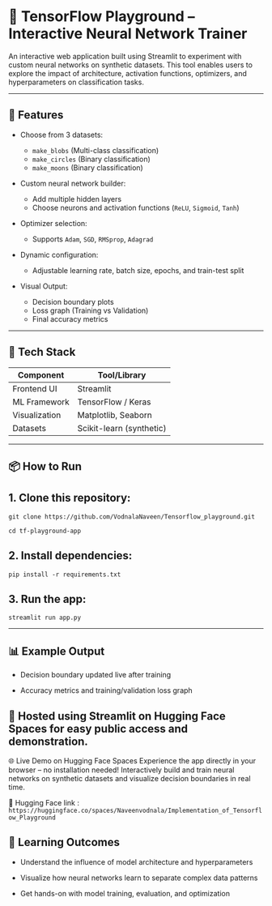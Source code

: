 # 🧠 TensorFlow Playground – Interactive Neural Network Trainer

An interactive web application built using Streamlit to experiment with custom neural networks on synthetic datasets. This tool enables users to explore the impact of architecture, activation functions, optimizers, and hyperparameters on classification tasks.

---

## 🚀 Features

- Choose from 3 datasets:
  - `make_blobs` (Multi-class classification)
  - `make_circles` (Binary classification)
  - `make_moons` (Binary classification)

- Custom neural network builder:
  - Add multiple hidden layers
  - Choose neurons and activation functions (`ReLU`, `Sigmoid`, `Tanh`)

- Optimizer selection:
  - Supports `Adam`, `SGD`, `RMSprop`, `Adagrad`

- Dynamic configuration:
  - Adjustable learning rate, batch size, epochs, and train-test split

- Visual Output:
  - Decision boundary plots
  - Loss graph (Training vs Validation)
  - Final accuracy metrics

---

## 🧰 Tech Stack

| Component       | Tool/Library         |
|----------------|----------------------|
| Frontend UI     | Streamlit            |
| ML Framework    | TensorFlow / Keras   |
| Visualization   | Matplotlib, Seaborn  |
| Datasets        | Scikit-learn (synthetic) |

---

## 📦 How to Run

## 1. Clone this repository:

```
git clone https://github.com/VodnalaNaveen/Tensorflow_playground.git

cd tf-playground-app
```

## 2. Install dependencies:
```
pip install -r requirements.txt
```

## 3. Run the app:

```
streamlit run app.py
```

---
  ##  📊 Example Output
- Decision boundary updated live after training

- Accuracy metrics and training/validation loss graph


## 📌 Hosted using Streamlit on Hugging Face Spaces for easy public access and demonstration.

🌐 Live Demo on Hugging Face Spaces
  Experience the app directly in your browser – no installation needed!
  Interactively build and train neural networks on synthetic datasets and visualize decision boundaries in real time.

🔗  Hugging Face link :  ``` https://huggingface.co/spaces/Naveenvodnala/Implementation_of_Tensorflow_Playground ```


## 🧠 Learning Outcomes
- Understand the influence of model architecture and hyperparameters

- Visualize how neural networks learn to separate complex data patterns

- Get hands-on with model training, evaluation, and optimization
